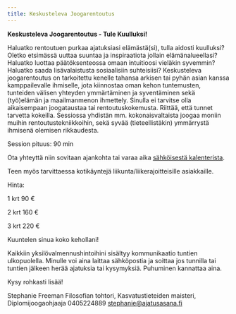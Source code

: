 ```yaml
---
title: Keskusteleva Joogarentoutus
---
```


**Keskusteleva Joogarentoutus  - Tule Kuulluksi!**

Haluatko rentoutuen purkaa ajatuksiasi elämästä(si), tulla aidosti kuulluksi?  Oletko etsimässä uuttaa suuntaa ja inspiraatiota jollain elämänalueellasi? Haluatko luottaa päätöksenteossa omaan intuitioosi vieläkin syvemmin? Haluatko saada lisävalaistusta sosiaalisiin suhteisiisi? Keskusteleva joogarentoutus on tarkoitettu kenelle tahansa arkisen tai pyhän asian kanssa kamppailevalle ihmiselle, jota kiinnostaa oman kehon tuntemusten, tunteiden välisen yhteyden ymmärtäminen ja syventäminen sekä (työ)elämän ja maailmanmenon ihmettely. Sinulla ei tarvitse olla aikaisempaan joogataustaa tai rentoutuskokemusta. Riittää, että tunnet tarvetta kokeilla. Sessiossa yhdistän mm. kokonaisvaltaista joogaa moniin muihin rentoutustekniikkoihin, sekä syvää (tieteellistäkin) ymmärrystä ihmisenä olemisen rikkaudesta.

Session pituus: 90 min

Ota yhteyttä niin sovitaan ajankohta tai varaa aika <span class="ajanvaraus-link">[sähköisestä kalenterista](ajanvaraus.html)</span>.

Teen myös tarvittaessa kotikäyntejä liikunta/liikerajoitteisille asiakkaille.

Hinta:   

 1 krt   90 €

 2 krt  160 €

 3 krt  220 €


Kuuntelen sinua koko kehollani!

Kaikkiin yksilövalmennushintoihini sisältyy kommunikaatio tuntien ulkopuolella. Minulle voi aina laittaa sähköpostia ja soittaa jos tunnilla tai tuntien jälkeen herää ajatuksia tai kysymyksiä. Puhuminen kannattaa aina.

Kysy rohkasti lisää!

Stephanie Freeman
Filosofian tohtori, Kasvatustieteiden maisteri, Diplomijoogaohjaaja
0405224889
stephanie@ajatusasana.fi


